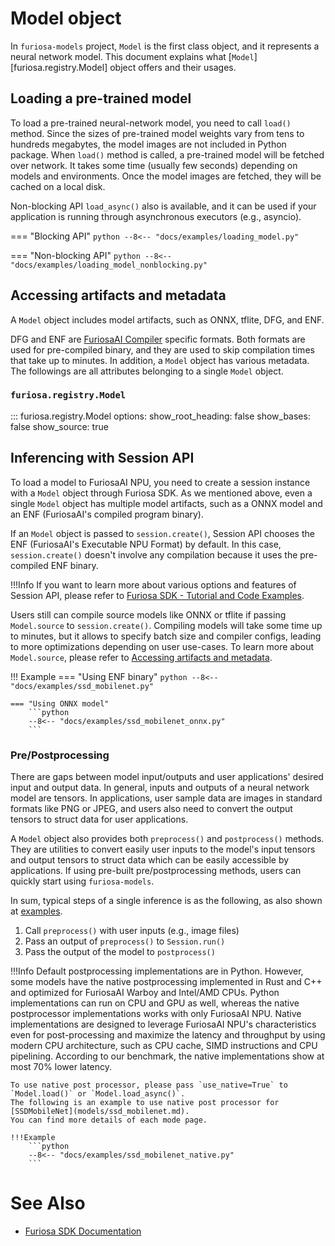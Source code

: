 # Model object

In `furiosa-models` project, `Model` is the first class object, and  it represents a neural network model. 
This document explains what [`Model`][furiosa.registry.Model] object offers and their usages.

## Loading a pre-trained model
To load a pre-trained neural-network model, you need to call `load()` method.
Since the sizes of pre-trained model weights vary from tens to hundreds megabytes, 
the model images are not included in Python package. When `load()` method is called, a pre-trained model will be 
fetched over network. It takes some time (usually few seconds) depending on models and environments. 
Once the model images are fetched, they will be cached on a local disk.

Non-blocking API `load_async()` also is available, and it can be used 
if your application is running through asynchronous executors (e.g., asyncio).

=== "Blocking API"
    ```python
    --8<-- "docs/examples/loading_model.py"
    ```

=== "Non-blocking API"
    ```python
    --8<-- "docs/examples/loading_model_nonblocking.py"
    ```

<a name="accessing_artifacts_and_metadata"></a>
## Accessing artifacts and metadata
A `Model` object includes model artifacts, such as ONNX, tflite, DFG, and ENF.

DFG and ENF are [FuriosaAI Compiler](https://furiosa-ai.github.io/docs/latest/en/software/compiler.html) specific formats.
Both formats are used for pre-compiled binary, and they are used to skip compilation times that take up to minutes.
In addition, a `Model` object has various metadata. The followings are all attributes belonging to a single `Model` object.

### `furiosa.registry.Model`
::: furiosa.registry.Model
    options:
        show_root_heading: false
        show_bases: false
        show_source: true


## Inferencing with Session API
To load a model to FuriosaAI NPU, you need to create a session instance with a `Model` object 
through Furiosa SDK. As we mentioned above, even a single `Model` object has multiple model artifacts, such as 
a ONNX model and an ENF (FuriosaAI's compiled program binary).

If an `Model` object is passed to `session.create()`, Session API chooses the ENF (FuriosaAI's Executable NPU Format) 
by default. In this case, `session.create()` doesn't involve any compilation because it uses the pre-compiled ENF binary.

!!!Info
    If you want to learn more about various options and features of Session API, 
    please refer to [Furiosa SDK - Tutorial and Code Examples](https://furiosa-ai.github.io/docs/latest/en/software/tutorials.html).

Users still can compile source models like ONNX or tflite if passing `Model.source` to `session.create()`. 
Compiling models will take some time up to minutes, but it allows to specify batch size and compiler configs, 
leading to more optimizations depending on user use-cases. To learn more about `Model.source`, 
please refer to [Accessing artifacts and metadata](#accessing_artifacts_and_metadata).

<a name="Examples"></a>
!!! Example
    === "Using ENF binary"
        ```python
        --8<-- "docs/examples/ssd_mobilenet.py"
        ```
    
    === "Using ONNX model"
        ```python
        --8<-- "docs/examples/ssd_mobilenet_onnx.py"
        ```

### Pre/Postprocessing
There are gaps between model input/outputs and user applications' desired input and output data.
In general, inputs and outputs of a neural network model are tensors. In applications, 
user sample data are images in standard formats like PNG or JPEG, and 
users also need to convert the output tensors to struct data for user applications.

A `Model` object also provides both `preprocess()` and `postprocess()` methods. 
They are utilities to convert easily user inputs to the model's input tensors and output tensors 
to struct data which can be easily accessible by applications. 
If using pre-built pre/postprocessing methods, users can quickly start using `furiosa-models`. 

In sum, typical steps of a single inference is as the following, as also shown at [examples](#Examples).

1. Call `preprocess()` with user inputs (e.g., image files)
2. Pass an output of `preprocess()` to `Session.run()`
3. Pass the output of the model to `postprocess()`


!!!Info
    Default postprocessing implementations are in Python.
    However, some models have the native postprocessing implemented in Rust and C++ and
    optimized for FuriosaAI Warboy and Intel/AMD CPUs.
    Python implementations can run on CPU and GPU as well, whereas
    the native postprocessor implementations works with only FuriosaAI NPU. 
    Native implementations are designed to leverage FuriosaAI NPU's characteristics even for post-processing
    and maximize the latency and throughput by using modern CPU architecture, 
    such as CPU cache, SIMD instructions and CPU pipelining.
    According to our benchmark, the native implementations show at most 70% lower latency.

    To use native post processor, please pass `use_native=True` to `Model.load()` or `Model.load_async()`.
    The following is an example to use native post processor for [SSDMobileNet](models/ssd_mobilenet.md).
    You can find more details of each mode page.

    !!!Example
        ```python
        --8<-- "docs/examples/ssd_mobilenet_native.py"
        ```



# See Also
* [Furiosa SDK Documentation](https://furiosa-ai.github.io/docs/latest/en/)